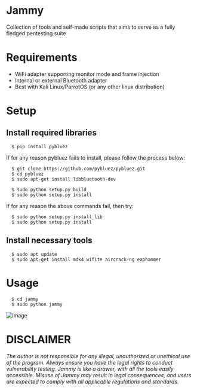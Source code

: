 # Jammy

Collection of tools and self-made scripts that aims to serve as a fully fledged pentesting suite

# Requirements

- WiFi adapter supporting monitor mode and frame injection 
- Internal or external Bluetooth adapter
- Best with Kali Linux/ParrotOS (or any other linux distribution)

# Setup

## Install required libraries
```
  $ pip install pybluez 
```
If for any reason pybluez fails to install, please follow the process below:
```
  $ git clone https://github.com/pybluez/pybluez.git
  $ cd pybluez
  $ sudo apt-get install libbluetooth-dev

  $ sudo python setup.py build
  $ sudo python setup.py install
```
If for any reason the above commands fail, then try:
```
  $ sudo python setup.py install_lib
  $ sudo python setup.py install
```
## Install necessary tools
```
  $ sudo apt update
  $ sudo apt-get install mdk4 wifite aircrack-ng eaphammer
```

# Usage

```
  $ cd jammy
  $ sudo python jammy
```

![image](https://github.com/FLOCK4H/Jammy/assets/161654571/e13c7308-a2dc-4f26-bde0-8db469e23412)



# DISCLAIMER
_The author is not responsible for any illegal, unauthorized or unethical use of the program. 
Always ensure you have the legal rights to conduct vulnerability testing. Jammy is like a drawer, with all the tools easily accessible.
Misuse of Jammy may result in legal consequences, and users are expected to comply with all applicable regulations and standards._ 
